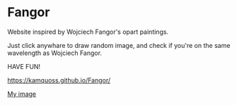 # Fangor

Website inspired by Wojciech Fangor's opart paintings.

Just click anywhare to draw random image, and check if you're on the same wavelength as Wojciech Fangor.

HAVE FUN!

https://kamquoss.github.io/Fangor/

[My image](https://github.com/KamQuoss/Fangor/blob/master/img/Fangor_page.png)